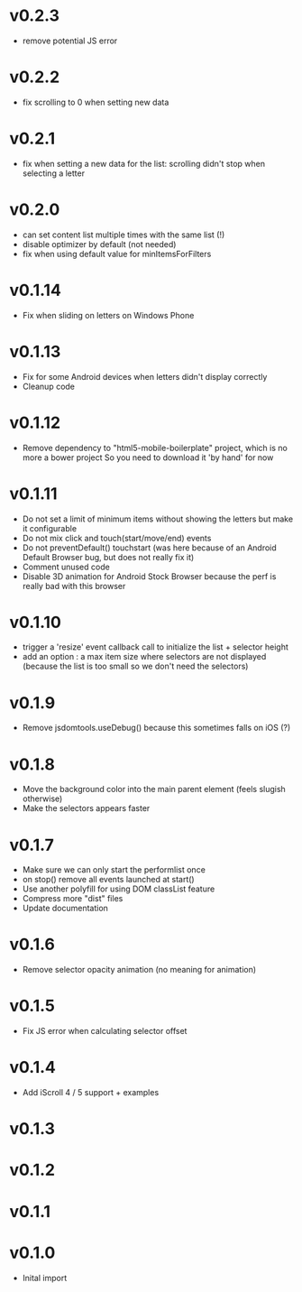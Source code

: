 
# v0.2.3

* remove potential JS error

# v0.2.2

* fix scrolling to 0 when setting new data

# v0.2.1

* fix when setting a new data for the list: scrolling didn't stop when selecting a letter

# v0.2.0

* can set content list multiple times with the same list (!)
* disable optimizer by default (not needed)
* fix when using default value for minItemsForFilters

# v0.1.14

* Fix when sliding on letters on Windows Phone

# v0.1.13

* Fix for some Android devices when letters didn't display correctly
* Cleanup code

# v0.1.12

* Remove dependency to "html5-mobile-boilerplate" project, which is no more a bower project
  So you need to download it 'by hand' for now

# v0.1.11

* Do not set a limit of minimum items without showing the letters but make it configurable
* Do not mix click and touch(start/move/end) events
* Do not preventDefault() touchstart (was here because of an Android Default Browser bug, but does not really fix it)
* Comment unused code
* Disable 3D animation for Android Stock Browser because the perf is really bad with this browser

# v0.1.10

* trigger a 'resize' event callback call to initialize the list + selector height
* add an option : a max item size where selectors are not displayed (because the list is too small so we don't need the selectors)

# v0.1.9

* Remove jsdomtools.useDebug() because this sometimes falls on iOS (?)

# v0.1.8

* Move the background color into the main parent element (feels slugish otherwise)
* Make the selectors appears faster

# v0.1.7

* Make sure we can only start the performlist once
* on stop() remove all events launched at start()
* Use another polyfill for using DOM classList feature
* Compress more "dist" files
* Update documentation

# v0.1.6

* Remove selector opacity animation (no meaning for animation)

# v0.1.5

* Fix JS error when calculating selector offset

# v0.1.4

* Add iScroll 4 / 5 support + examples

# v0.1.3
# v0.1.2
# v0.1.1
# v0.1.0

* Inital import
